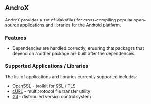 ## AndroX

AndroX provides a set of Makefiles for cross-compiling popular open-source
applications and libraries for the Android platform.

### Features

 - Dependencies are handled correctly, ensuring that packages that depend on
   another package are built after the dependencies.

### Supported Applications / Libraries

The list of applications and libraries currently supported includes:

 - [OpenSSL](http://www.openssl.org/) - toolkit for SSL / TLS
 - [cURL](http://curl.haxx.se/) - multiprotocol file transfer utility
 - [Git](http://git-scm.com/) - distributed version control system